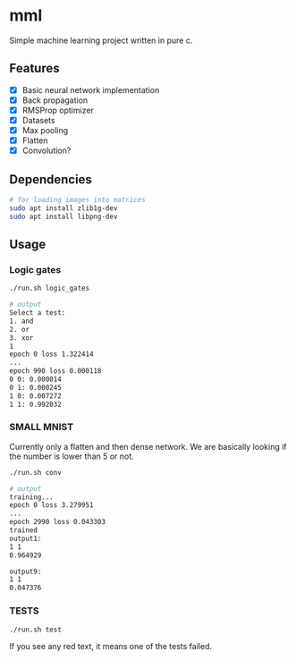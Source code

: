 # mml

Simple machine learning project written in pure c.

## Features

- [x] Basic neural network implementation
- [x] Back propagation
- [x] RMSProp optimizer
- [x] Datasets
- [x] Max pooling
- [x] Flatten
- [x] Convolution?

## Dependencies

```bash
# for loading images into matrices
sudo apt install zlib1g-dev
sudo apt install libpng-dev
```

## Usage

### Logic gates

```bash
./run.sh logic_gates

# output
Select a test:
1. and
2. or
3. xor
1
epoch 0 loss 1.322414
...
epoch 990 loss 0.000118
0 0: 0.000014
0 1: 0.000245
1 0: 0.007272
1 1: 0.992032
```

### SMALL MNIST

Currently only a flatten and then dense network.
We are basically looking if the number is lower than 5 or not.

```bash
./run.sh conv

# output
training...
epoch 0 loss 3.279951
...
epoch 2990 loss 0.043303
trained
output1:
1 1
0.964929

output9:
1 1
0.047376
```

### TESTS

```bash
./run.sh test
```

If you see any red text, it means one of the tests failed.